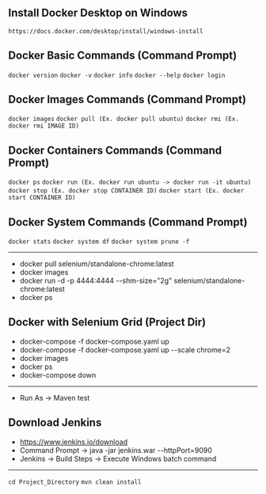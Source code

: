 Install Docker Desktop on Windows
---------------------------------
``
https://docs.docker.com/desktop/install/windows-install
``

Docker Basic Commands (Command Prompt)
--------------------------------------
``
docker version
``
``
docker -v
``
``
docker info
``
``
docker --help
``
``
docker login
``

Docker Images Commands (Command Prompt)
---------------------------------------
``
docker images
``
``
docker pull (Ex. docker pull ubuntu)
``
``
docker rmi (Ex. docker rmi IMAGE ID)
``

Docker Containers Commands (Command Prompt)
-------------------------------------------
``
docker ps
``
``
docker run (Ex. docker run ubuntu -> docker run -it ubuntu)
``
``
docker stop (Ex. docker stop CONTAINER ID)
``
``
docker start (Ex. docker start CONTAINER ID)
``

Docker System Commands (Command Prompt)
---------------------------------------
``
docker stats
``
``
docker system df
``
``
docker system prune -f
``

---------------------------------------
-  docker pull selenium/standalone-chrome:latest
-  docker images
-  docker run -d -p 4444:4444 --shm-size="2g" selenium/standalone-chrome:latest
-  docker ps

Docker with Selenium Grid (Project Dir)
---------------------------------------
- docker-compose -f docker-compose.yaml up
- docker-compose -f docker-compose.yaml up --scale chrome=2
- docker images
- docker ps
- docker-compose down


----------------------
- Run As -> Maven test


Download Jenkins
----------------
- https://www.jenkins.io/download
- Command Prompt -> java -jar jenkins.war --httpPort=9090
- Jenkins -> Build Steps -> Execute Windows batch command
-----------------------------------------
``
cd Project_Directory
``
``
mvn clean install
``
